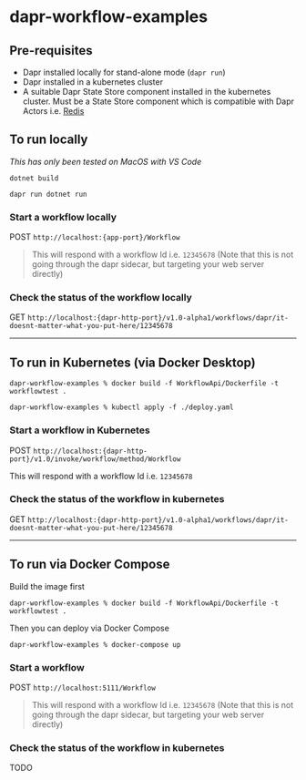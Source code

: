 # dapr-workflow-examples

## Pre-requisites

- Dapr installed locally for stand-alone mode (`dapr run`)
- Dapr installed in a kubernetes cluster
- A suitable Dapr State Store component installed in the kubernetes cluster. Must be a State Store component which is compatible with Dapr Actors i.e. [Redis](https://docs.dapr.io/getting-started/tutorials/configure-state-pubsub/#step-1-create-a-redis-store)

## To run locally

*This has only been tested on MacOS with VS Code*

`dotnet build`

`dapr run dotnet run`

### Start a workflow locally

POST `http://localhost:{app-port}/Workflow`

> This will respond with a workflow Id i.e. `12345678` (Note that this is not going through the dapr sidecar, but targeting your web server directly)

### Check the status of the workflow locally

GET `http://localhost:{dapr-http-port}/v1.0-alpha1/workflows/dapr/it-doesnt-matter-what-you-put-here/12345678`

---


## To run in Kubernetes (via Docker Desktop)

`dapr-workflow-examples % docker build -f WorkflowApi/Dockerfile -t workflowtest .`

`dapr-workflow-examples % kubectl apply -f ./deploy.yaml`


### Start a workflow in Kubernetes

POST `http://localhost:{dapr-http-port}/v1.0/invoke/workflow/method/Workflow` 

This will respond with a workflow Id i.e. `12345678` 

### Check the status of the workflow in kubernetes

GET `http://localhost:{dapr-http-port}/v1.0-alpha1/workflows/dapr/it-doesnt-matter-what-you-put-here/12345678`

---

## To run via Docker Compose

Build the image first 

`dapr-workflow-examples % docker build -f WorkflowApi/Dockerfile -t workflowtest .`

Then you can deploy via Docker Compose

`dapr-workflow-examples % docker-compose up`

### Start a workflow

POST `http://localhost:5111/Workflow`

> This will respond with a workflow Id i.e. `12345678` (Note that this is not going through the dapr sidecar, but targeting your web server directly)

### Check the status of the workflow in kubernetes

TODO